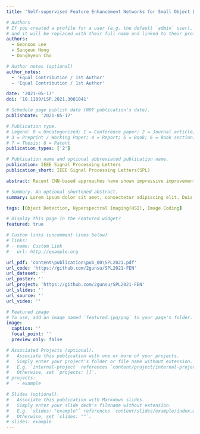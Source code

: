 ```yaml
---
title: 'Self-supervised Feature Enhancement Networks for Small Object Detection in Noisy Images'

# Authors
# If you created a profile for a user (e.g. the default `admin` user), write the username (folder name) here
# and it will be replaced with their full name and linked to their profile.
authors:
  - Geonsoo Lee
  - Sungeun Hong
  - Donghyeon Cho

# Author notes (optional)
author_notes:
  - 'Equal Contribution / 1st Author'
  - 'Equal Contribution / 1st Author'

date: '2021-05-17'
doi: '10.1109/LSP.2021.3081041'

# Schedule page publish date (NOT publication's date).
publishDate: '2021-05-17'

# Publication type.
# Legend: 0 = Uncategorized; 1 = Conference paper; 2 = Journal article;
# 3 = Preprint / Working Paper; 4 = Report; 5 = Book; 6 = Book section;
# 7 = Thesis; 8 = Patent
publication_types: ['2']

# Publication name and optional abbreviated publication name.
publication: IEEE Signal Processing Letters
publication_short: IEEE Signal Processing Letters(SPL)

abstract: Recent CNN-based approaches have shown impressive improvements in object detection, but detecting small objects in images is still a challenging task. Small object detection becomes more difficult if the image contains a lot of noise, which is frequent in real environments. The main reason is that the ratio of visual signal to noise on small objects is very low, making it difficult to extract rich features for detection. To address this issue, we propose a feature enhancement network (FEN) that is trained in a self-supervised manner. Specifically, FEN takes features from input images whose values randomly were erased, then predicts the erased values by aggregating neighboring values. This scheme enables FEN to improve features using surrounding values, which have great effects on enriching features from small-object regions during the test phase. To verify the robustness of our method against small object detection from noisy images, we adopt vehicle detection in aerial images as the main target task. The proposed method consistently outperformed the baseline methods in our experiments. We further present a variety of empirical studies, quantitatively and qualitatively, for in-depth analysis.

# Summary. An optional shortened abstract.
summary: Lorem ipsum dolor sit amet, consectetur adipiscing elit. Duis posuere tellus ac convallis placerat. Proin tincidunt magna sed ex sollicitudin condimentum.

tags: [Object Detection, Hyperspectral Imaging(HSI), Image Coding]

# Display this page in the Featured widget?
featured: true

# Custom links (uncomment lines below)
# links:
# - name: Custom Link
#   url: http://example.org

url_pdf: 'content\publication\pub_00\SPL2021.pdf'
url_code: 'https://github.com/2gunsu/SPL2021-FEN'
url_dataset: ''
url_poster: ''
url_project: 'https://github.com/2gunsu/SPL2021-FEN'
url_slides: ''
url_source: ''
url_video: ''

# Featured image
# To use, add an image named `featured.jpg/png` to your page's folder.
image:
  caption: ''
  focal_point: ''
  preview_only: false

# Associated Projects (optional).
#   Associate this publication with one or more of your projects.
#   Simply enter your project's folder or file name without extension.
#   E.g. `internal-project` references `content/project/internal-project/index.md`.
#   Otherwise, set `projects: []`.
# projects:
#   - example

# Slides (optional).
#   Associate this publication with Markdown slides.
#   Simply enter your slide deck's filename without extension.
#   E.g. `slides: "example"` references `content/slides/example/index.md`.
#   Otherwise, set `slides: ""`.
# slides: example
---
```


<!-- {{% callout note %}}
Click the _Cite_ button above to demo the feature to enable visitors to import publication metadata into their reference management software.
{{% /callout %}}

{{% callout note %}}
Create your slides in Markdown - click the _Slides_ button to check out the example.
{{% /callout %}}

Supplementary notes can be added here, including [code, math, and images](https://wowchemy.com/docs/writing-markdown-latex/). -->
